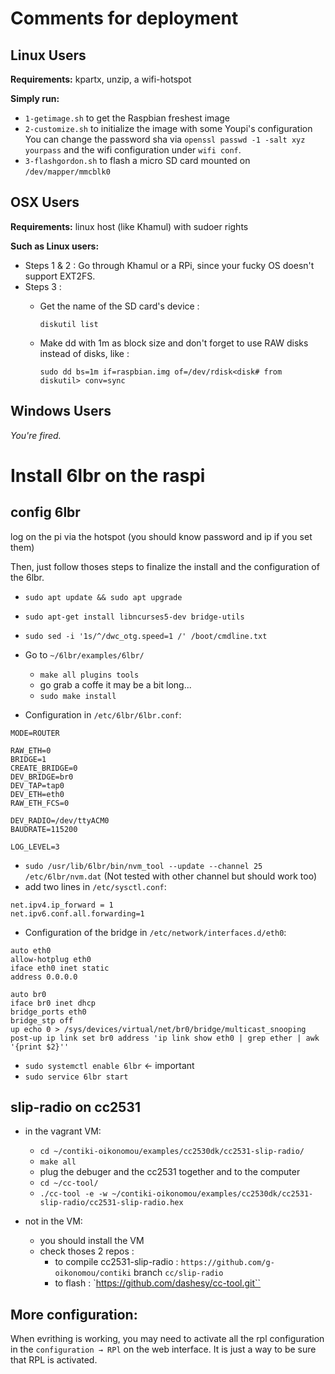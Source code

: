 # Comments for deployment

## Linux Users

**Requirements:** kpartx, unzip, a wifi-hotspot

**Simply run:**

* `1-getimage.sh` to get the Raspbian freshest image
* `2-customize.sh` to initialize the image with some Youpi's configuration
You can change the password sha via `openssl passwd -1 -salt xyz  yourpass` and the wifi configuration under `wifi conf`.
* `3-flashgordon.sh` to flash a micro SD card mounted on `/dev/mapper/mmcblk0`



## OSX Users

**Requirements:** linux host (like Khamul) with sudoer rights

**Such as Linux users:**
* Steps 1 & 2 : Go through Khamul or a RPi, since your fucky OS doesn't support EXT2FS.
* Steps 3 :
  * Get the name of the SD card's device :

    `diskutil list`

  * Make dd with 1m as block size and don't forget to use RAW disks instead of disks, like :

    `sudo dd bs=1m if=raspbian.img of=/dev/rdisk<disk# from diskutil> conv=sync`


## Windows Users

*You're fired.*

# Install 6lbr on the raspi

## config 6lbr

log on the pi via the hotspot (you should know password and ip if you set them)

Then, just follow thoses steps to finalize the install and the configuration of the 6lbr.

* ` sudo apt update && sudo apt upgrade `
* ` sudo apt-get install libncurses5-dev bridge-utils `
* ` sudo sed -i '1s/^/dwc_otg.speed=1 /' /boot/cmdline.txt `

* Go to `~/6lbr/examples/6lbr/`
  * ` make all plugins tools `
  * go grab a coffe it may be a bit long...
  * ` sudo make install `

* Configuration in ` /etc/6lbr/6lbr.conf `:
```
MODE=ROUTER

RAW_ETH=0
BRIDGE=1
CREATE_BRIDGE=0
DEV_BRIDGE=br0
DEV_TAP=tap0
DEV_ETH=eth0
RAW_ETH_FCS=0

DEV_RADIO=/dev/ttyACM0
BAUDRATE=115200

LOG_LEVEL=3
```

* ` sudo /usr/lib/6lbr/bin/nvm_tool --update --channel 25 /etc/6lbr/nvm.dat ` (Not tested with other channel but should work too)
* add two lines in `/etc/sysctl.conf`:
```
net.ipv4.ip_forward = 1
net.ipv6.conf.all.forwarding=1
```

* Configuration of the bridge in ` /etc/network/interfaces.d/eth0 `:
```
auto eth0
allow-hotplug eth0
iface eth0 inet static
address 0.0.0.0

auto br0
iface br0 inet dhcp
bridge_ports eth0
bridge_stp off
up echo 0 > /sys/devices/virtual/net/br0/bridge/multicast_snooping
post-up ip link set br0 address 'ip link show eth0 | grep ether | awk '{print $2}''
```

* ` sudo systemctl enable 6lbr ` <- important
* ` sudo service 6lbr start `

## slip-radio on cc2531

* in the vagrant VM:
  * `cd ~/contiki-oikonomou/examples/cc2530dk/cc2531-slip-radio/`
  * `make all`
  * plug the debuger and the cc2531 together and to the computer
  * `cd ~/cc-tool/`
  * `./cc-tool -e -w ~/contiki-oikonomou/examples/cc2530dk/cc2531-slip-radio/cc2531-slip-radio.hex`

* not in the VM:
  * you should install the VM
  * check thoses 2 repos :
    * to compile cc2531-slip-radio : `https://github.com/g-oikonomou/contiki` branch `cc/slip-radio`
    * to flash : `https://github.com/dashesy/cc-tool.git``


## More configuration:

When evrithing is working, you may need to activate all the rpl configuration in the `configuration → RPl` on the web interface. It is just a way to be sure that RPL is activated.
